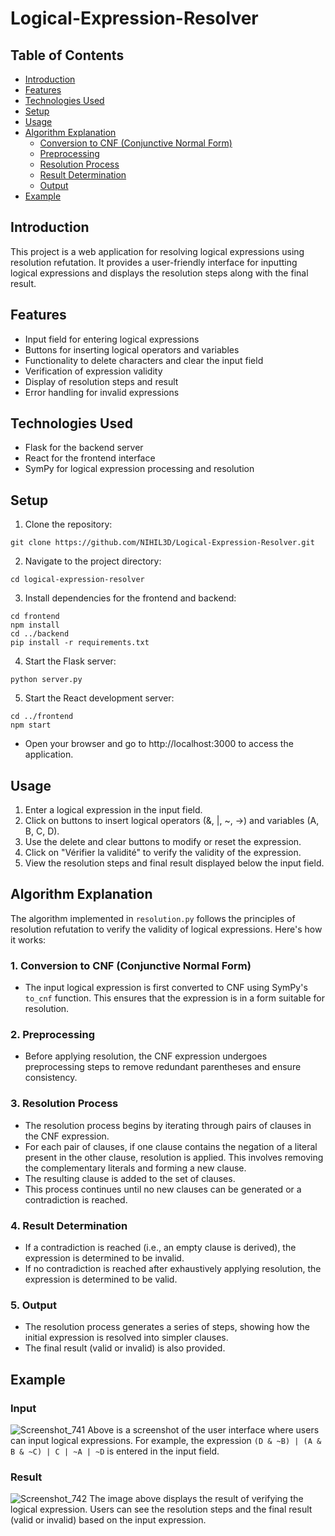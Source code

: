 # Logical-Expression-Resolver
## Table of Contents

- [Introduction](#introduction)
- [Features](#features)
- [Technologies Used](#technologies-used)
- [Setup](#setup)
- [Usage](#usage)
- [Algorithm Explanation](#algorithm-explanation)
  - [Conversion to CNF (Conjunctive Normal Form)](#conversion-to-cnf-conjunctive-normal-form)
  - [Preprocessing](#preprocessing)
  - [Resolution Process](#resolution-process)
  - [Result Determination](#result-determination)
  - [Output](#output)
- [Example](#example)
## Introduction
This project is a web application for resolving logical expressions using resolution refutation. It provides a user-friendly interface for inputting logical expressions and displays the resolution steps along with the final result.
## Features
- Input field for entering logical expressions
- Buttons for inserting logical operators and variables
- Functionality to delete characters and clear the input field
- Verification of expression validity
- Display of resolution steps and result
- Error handling for invalid expressions
## Technologies Used
- Flask for the backend server
- React for the frontend interface
- SymPy for logical expression processing and resolution
## Setup
1. Clone the repository:
  ```
  git clone https://github.com/NIHIL3D/Logical-Expression-Resolver.git
  ```
2. Navigate to the project directory:
  ```
  cd logical-expression-resolver
  ```
3. Install dependencies for the frontend and backend:
  ```
  cd frontend
  npm install
  cd ../backend
  pip install -r requirements.txt
  ```
4. Start the Flask server:
  ```
  python server.py
  ```
5. Start the React development server:
  ```
  cd ../frontend
  npm start
  ```
- Open your browser and go to http://localhost:3000 to access the application.
## Usage
1. Enter a logical expression in the input field.
2. Click on buttons to insert logical operators (&, |, ~, ->) and variables (A, B, C, D).
3. Use the delete and clear buttons to modify or reset the expression.
4. Click on "Vérifier la validité" to verify the validity of the expression.
5. View the resolution steps and final result displayed below the input field.

## Algorithm Explanation

The algorithm implemented in `resolution.py` follows the principles of resolution refutation to verify the validity of logical expressions. Here's how it works:

### 1. Conversion to CNF (Conjunctive Normal Form)

- The input logical expression is first converted to CNF using SymPy's `to_cnf` function. This ensures that the expression is in a form suitable for resolution.

### 2. Preprocessing

- Before applying resolution, the CNF expression undergoes preprocessing steps to remove redundant parentheses and ensure consistency.

### 3. Resolution Process

- The resolution process begins by iterating through pairs of clauses in the CNF expression.
- For each pair of clauses, if one clause contains the negation of a literal present in the other clause, resolution is applied. This involves removing the complementary literals and forming a new clause.
- The resulting clause is added to the set of clauses.
- This process continues until no new clauses can be generated or a contradiction is reached.

### 4. Result Determination

- If a contradiction is reached (i.e., an empty clause is derived), the expression is determined to be invalid.
- If no contradiction is reached after exhaustively applying resolution, the expression is determined to be valid.

### 5. Output

- The resolution process generates a series of steps, showing how the initial expression is resolved into simpler clauses.
- The final result (valid or invalid) is also provided.

## Example
### Input
![Screenshot_741](https://github.com/NIHIL3D/Logical-Expression-Resolver/assets/117014237/2d581402-ebd9-488e-90db-d2f80215c62b)
Above is a screenshot of the user interface where users can input logical expressions. For example, the expression `(D & ~B) | (A & B & ~C) | C | ~A | ~D` is entered in the input field.
### Result
![Screenshot_742](https://github.com/NIHIL3D/Logical-Expression-Resolver/assets/117014237/76b06d9e-692c-4ec8-a5ad-ea680348143f)
The image above displays the result of verifying the logical expression. Users can see the resolution steps and the final result (valid or invalid) based on the input expression.

